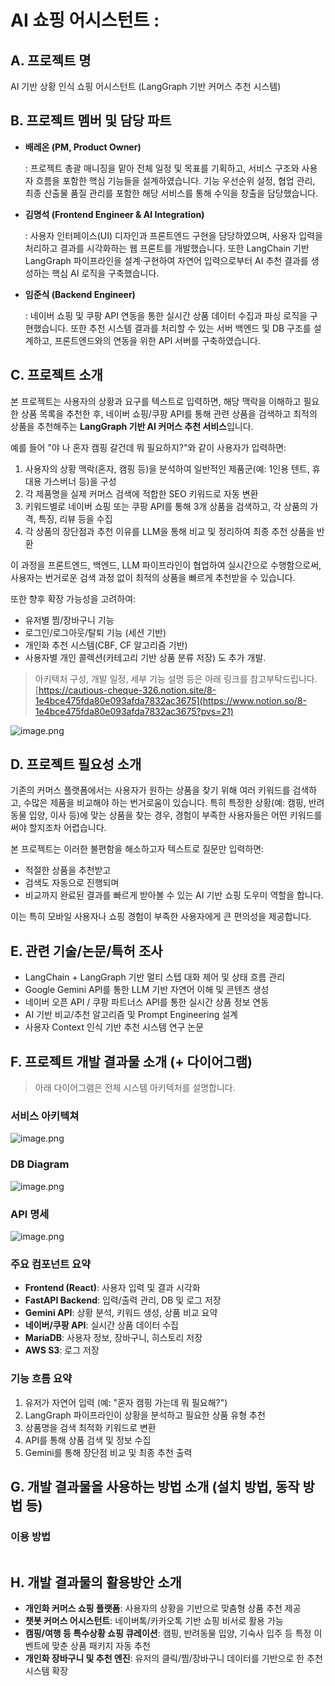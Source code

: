 # AI 쇼핑 어시스턴트 :

## A. 프로젝트 명

AI 기반 상황 인식 쇼핑 어시스턴트 (LangGraph 기반 커머스 추천 시스템)

## B. 프로젝트 멤버 및 담당 파트

- **배레온 (PM, Product Owner)**
    
    : 프로젝트 총괄 매니징을 맡아 전체 일정 및 목표를 기획하고, 서비스 구조와 사용자 흐름을 포함한 핵심 기능들을 설계하였습니다. 기능 우선순위 설정, 협업 관리, 최종 산출물 품질 관리를 포함한 해당 서비스를 통해 수익을 창출을 담당했습니다.
    
- **김명석 (Frontend Engineer & AI Integration)**
    
    : 사용자 인터페이스(UI) 디자인과 프론트엔드 구현을 담당하였으며, 사용자 입력을 처리하고 결과를 시각화하는 웹 프론트를 개발했습니다. 또한 LangChain 기반 LangGraph 파이프라인을 설계·구현하여 자연어 입력으로부터 AI 추천 결과를 생성하는 핵심 AI 로직을 구축했습니다.
    
- **임준식 (Backend Engineer)**
    
    : 네이버 쇼핑 및 쿠팡 API 연동을 통한 실시간 상품 데이터 수집과 파싱 로직을 구현했습니다. 또한 추천 시스템 결과를 처리할 수 있는 서버 백엔드 및 DB 구조를 설계하고, 프론트엔드와의 연동을 위한 API 서버를 구축하였습니다.
    

## **C. 프로젝트 소개**

본 프로젝트는 사용자의 상황과 요구를 텍스트로 입력하면, 해당 맥락을 이해하고 필요한 상품 목록을 추천한 후, 네이버 쇼핑/쿠팡 API를 통해 관련 상품을 검색하고 최적의 상품을 추천해주는 **LangGraph 기반 AI 커머스 추천 서비스**입니다.

예를 들어 "야 나 혼자 캠핑 갈건데 뭐 필요하지?"와 같이 사용자가 입력하면:

1. 사용자의 상황 맥락(혼자, 캠핑 등)을 분석하여 일반적인 제품군(예: 1인용 텐트, 휴대용 가스버너 등)을 구성
2. 각 제품명을 실제 커머스 검색에 적합한 SEO 키워드로 자동 변환
3. 키워드별로 네이버 쇼핑 또는 쿠팡 API를 통해 3개 상품을 검색하고, 각 상품의 가격, 특징, 리뷰 등을 수집
4. 각 상품의 장단점과 추천 이유를 LLM을 통해 비교 및 정리하여 최종 추천 상품을 반환

이 과정을 프론트엔드, 백엔드, LLM 파이프라인이 협업하여 실시간으로 수행함으로써, 사용자는 번거로운 검색 과정 없이 최적의 상품을 빠르게 추천받을 수 있습니다.

또한 향후 확장 가능성을 고려하여:

- 유저별 찜/장바구니 기능
- 로그인/로그아웃/탈퇴 기능 (세션 기반)
- 개인화 추천 시스템(CBF, CF 알고리즘 기반)
- 사용자별 개인 콜렉션(카테고리 기반 상품 분류 저장)
도 추가 개발.

> 아키텍처 구성, 개발 일정, 세부 기능 설명 등은 아래 링크를 참고부탁드립니다.
[https://cautious-cheque-326.notion.site/8-1e4bce475fda80e093afda7832ac3675](https://www.notion.so/8-1e4bce475fda80e093afda7832ac3675?pvs=21)
> 

![image.png](attachment:be471669-fcc4-41e7-ba4c-47e14ebf658a:image.png)

## D. 프로젝트 필요성 소개

기존의 커머스 플랫폼에서는 사용자가 원하는 상품을 찾기 위해 여러 키워드를 검색하고, 수많은 제품을 비교해야 하는 번거로움이 있습니다. 특히 특정한 상황(예: 캠핑, 반려동물 입양, 이사 등)에 맞는 상품을 찾는 경우, 경험이 부족한 사용자들은 어떤 키워드를 써야 할지조차 어렵습니다.

본 프로젝트는 이러한 불편함을 해소하고자 텍스트로 질문만 입력하면:

- 적절한 상품을 추천받고
- 검색도 자동으로 진행되며
- 비교까지 완료된 결과를 빠르게 받아볼 수 있는 AI 기반 쇼핑 도우미 역할을 합니다.

이는 특히 모바일 사용자나 쇼핑 경험이 부족한 사용자에게 큰 편의성을 제공합니다.

## E. 관련 기술/논문/특허 조사

- LangChain + LangGraph 기반 멀티 스텝 대화 제어 및 상태 흐름 관리
- Google Gemini API를 통한 LLM 기반 자연어 이해 및 콘텐츠 생성
- 네이버 오픈 API / 쿠팡 파트너스 API를 통한 실시간 상품 정보 연동
- AI 기반 비교/추천 알고리즘 및 Prompt Engineering 설계
- 사용자 Context 인식 기반 추천 시스템 연구 논문

## F. 프로젝트 개발 결과물 소개 (+ 다이어그램)

> 아래 다이어그램은 전체 시스템 아키텍처를 설명합니다.
> 

### 서비스 아키텍쳐

![image.png](attachment:275cda93-c57c-4e9b-9ab3-6004cce1c1a3:image.png)

### DB Diagram

![image.png](attachment:ad401ac5-9785-4179-9287-3aafce71615c:image.png)

### API 명세

![image.png](attachment:f785f337-642f-418c-aa09-5177cb400dcf:image.png)

### 주요 컴포넌트 요약

- **Frontend (React)**: 사용자 입력 및 결과 시각화
- **FastAPI Backend**: 입력/출력 관리, DB 및 로그 저장
- **Gemini API**: 상황 분석, 키워드 생성, 상품 비교 요약
- **네이버/쿠팡 API**: 실시간 상품 데이터 수집
- **MariaDB**: 사용자 정보, 장바구니, 히스토리 저장
- **AWS S3**: 로그 저장

### 기능 흐름 요약

1. 유저가 자연어 입력 (예: "혼자 캠핑 가는데 뭐 필요해?")
2. LangGraph 파이프라인이 상황을 분석하고 필요한 상품 유형 추천
3. 상품명을 검색 최적화 키워드로 변환
4. API를 통해 상품 검색 및 정보 수집
5. Gemini를 통해 장단점 비교 및 최종 추천 출력

## G. 개발 결과물을 사용하는 방법 소개 (설치 방법, 동작 방법 등)

### 이용 방법

```

```

## H. 개발 결과물의 활용방안 소개

- **개인화 커머스 쇼핑 플랫폼**: 사용자의 상황을 기반으로 맞춤형 상품 추천 제공
- **챗봇 커머스 어시스턴트**: 네이버톡/카카오톡 기반 쇼핑 비서로 활용 가능
- **캠핑/여행 등 특수상황 쇼핑 큐레이션**: 캠핑, 반려동물 입양, 기숙사 입주 등 특정 이벤트에 맞춘 상품 패키지 자동 추천
- **개인화 장바구니 및 추천 엔진**: 유저의 클릭/찜/장바구니 데이터를 기반으로 한 추천 시스템 확장

